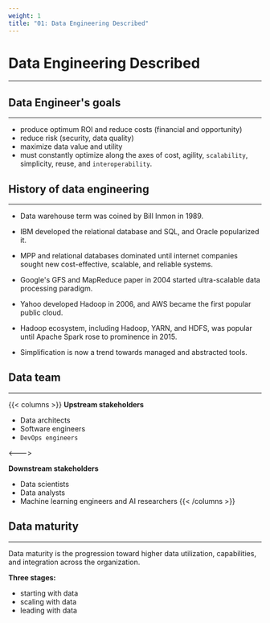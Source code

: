 ```yaml
---
weight: 1
title: "01: Data Engineering Described"
---
```


# Data Engineering Described
---

## Data Engineer's goals
---

- produce optimum ROI and reduce costs (financial and opportunity)
- reduce risk (security, data quality)
- maximize data value and utility
- must constantly optimize along the axes of cost, agility, `scalability`, simplicity, reuse, and `interoperability`.


## History of data engineering
---

- Data warehouse term was coined by Bill Inmon in 1989.

- IBM developed the relational database and SQL, and Oracle popularized it.

- MPP and relational databases dominated until internet companies sought new cost-effective, scalable, and reliable systems.

- Google's GFS and MapReduce paper in 2004 started ultra-scalable data processing paradigm.

- Yahoo developed Hadoop in 2006, and AWS became the first popular public cloud.

- Hadoop ecosystem, including Hadoop, YARN, and HDFS, was popular until Apache Spark rose to prominence in 2015.

- Simplification is now a trend towards managed and abstracted tools.

## Data team
---

{{< columns >}}
**Upstream stakeholders**
- Data architects
- Software engineers
- `DevOps engineers`

<--->

**Downstream stakeholders**
- Data scientists
- Data analysts
- Machine learning engineers and AI researchers
{{< /columns >}}

## Data maturity
---

Data maturity is the progression toward higher data utilization, capabilities, and integration across the organization.

**Three stages:**
- starting with data
- scaling with data
- leading with data
